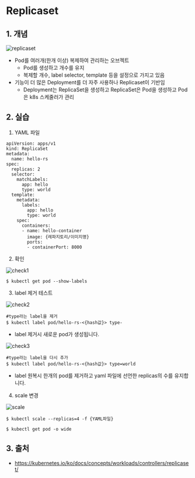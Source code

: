 # Replicaset

## 1. 개념
![replicaset](https://user-images.githubusercontent.com/37721713/71571480-cfe29380-2b1d-11ea-9e57-5e42ed2f73cd.PNG)

- Pod를 여러개(한개 이상) 복제하여 관리하는 오브젝트
    - Pod를 생성하고 개수를 유지
    - 복제할 개수, label selector, template 등을 설정으로 가지고 있음
- 기능이 더 많은 Deployment를 더 자주 사용하나 Replicaset이 기반임
    - Deployment는 ReplicaSet을 생성하고 ReplicaSet은 Pod을 생성하고 Pod은 k8s 스케줄러가 관리

## 2. 실습
1) YAML 파일
```
apiVersion: apps/v1
kind: ReplicaSet
metadata:
  name: hello-rs
spec:
  replicas: 2
  selector:
    matchLabels:
      app: hello
      type: world
  template:
    metadata:
      labels:
        app: hello
        type: world
    spec:
      containers:
      - name: hello-container
        image: {레파지토리/이미지명}
        ports:
        - containerPort: 8000
```

2) 확인

![check1](https://user-images.githubusercontent.com/37721713/71655274-62cb3a00-2d79-11ea-8143-c0a7e1dde2bc.PNG)

```
$ kubectl get pod --show-labels
```

3) label 제거 테스트

![check2](https://user-images.githubusercontent.com/37721713/71655275-62cb3a00-2d79-11ea-8024-0189b1fbdd81.PNG)

```
#type라는 label을 제거
$ kubectl label pod/hello-rs-<{hash값}> type-
```

- label 제거시 새로운 pod가 생성됩니다. 

![check3](https://user-images.githubusercontent.com/37721713/71655277-6363d080-2d79-11ea-8c63-dc3c1e489648.PNG)

```
#type라는 label을 다시 추가
$ kubectl label pod/hello-rs-<{hash값}> type=world
```

- label 원복시 한개의 pod를 제거하고 yaml 파일에 선언한 replicas의 수를 유지합니다.

4) scale 변경

![scale](https://user-images.githubusercontent.com/37721713/71655278-6363d080-2d79-11ea-9a11-f0cca8d1f09d.PNG)

```
$ kubectl scale --replicas=4 -f {YAML파일}

$ kubectl get pod -o wide
```

## 3. 출처
- https://kubernetes.io/ko/docs/concepts/workloads/controllers/replicaset/

